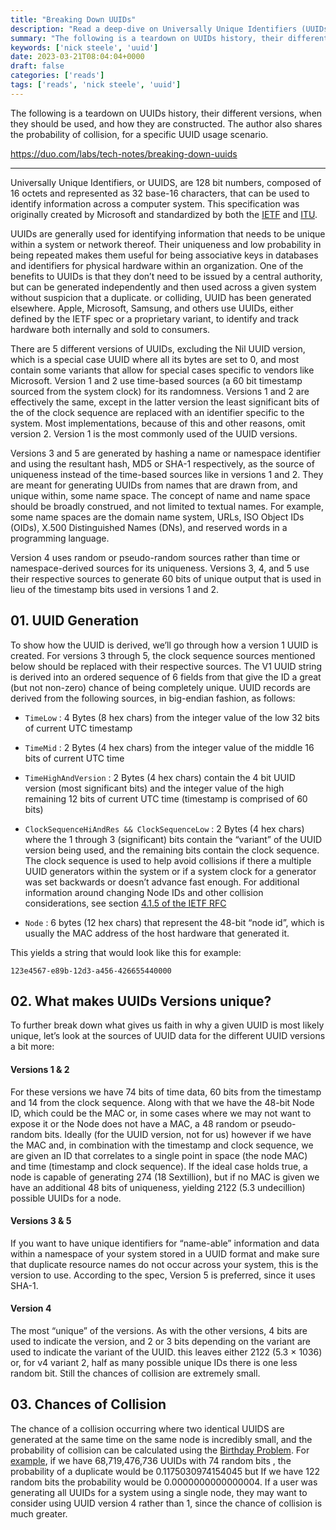 ```yaml
---
title: "Breaking Down UUIDs"
description: "Read a deep-dive on Universally Unique Identifiers (UUIDs or globally unique identifiers), 128-bit numbers used to identify info across a computer system."
summary: "The following is a teardown on UUIDs history, their different versions, when they should be used, and how they are constructed. The author also shares the probability of collision, for a specific UUID usage scenario."
keywords: ['nick steele', 'uuid']
date: 2023-03-21T08:04:04+0000
draft: false
categories: ['reads']
tags: ['reads', 'nick steele', 'uuid']
---
```


The following is a teardown on UUIDs history, their different versions, when they should be used, and how they are constructed. The author also shares the probability of collision, for a specific UUID usage scenario.

https://duo.com/labs/tech-notes/breaking-down-uuids

---

Universally Unique Identifiers, or UUIDS, are 128 bit numbers, composed of 16 octets and represented as 32 base-16 characters, that can be used to identify information across a computer system. This specification was originally created by Microsoft and standardized by both the [IETF](https://tools.ietf.org/html/rfc4122) and [ITU](https://www.itu.int/rec/T-REC-X.667-201210-I/en).

UUIDs are generally used for identifying information that needs to be unique within a system or network thereof. Their uniqueness and low probability in being repeated makes them useful for being associative keys in databases and identifiers for physical hardware within an organization. One of the benefits to UUIDs is that they don’t need to be issued by a central authority, but can be generated independently and then used across a given system without suspicion that a duplicate. or colliding, UUID has been generated elsewhere. Apple, Microsoft, Samsung, and others use UUIDs, either defined by the IETF spec or a proprietary variant, to identify and track hardware both internally and sold to consumers.

There are 5 different versions of UUIDs, excluding the Nil UUID version, which is a special case UUID where all its bytes are set to 0, and most contain some variants that allow for special cases specific to vendors like Microsoft. Version 1 and 2 use time-based sources (a 60 bit timestamp sourced from the system clock) for its randomness. Versions 1 and 2 are effectively the same, except in the latter version the least significant bits of the of the clock sequence are replaced with an identifier specific to the system. Most implementations, because of this and other reasons, omit version 2. Version 1 is the most commonly used of the UUID versions.

Versions 3 and 5 are generated by hashing a name or namespace identifier and using the resultant hash, MD5 or SHA-1 respectively, as the source of uniqueness instead of the time-based sources like in versions 1 and 2. They are meant for generating UUIDs from names that are drawn from, and unique within, some name space. The concept of name and name space should be broadly construed, and not limited to textual names. For example, some name spaces are the domain name system, URLs, ISO Object IDs (OIDs), X.500 Distinguished Names (DNs), and reserved words in a programming language.

Version 4 uses random or pseudo-random sources rather than time or namespace-derived sources for its uniqueness. Versions 3, 4, and 5 use their respective sources to generate 60 bits of unique output that is used in lieu of the timestamp bits used in versions 1 and 2.

01\. UUID Generation
--------------------

To show how the UUID is derived, we’ll go through how a version 1 UUID is created. For versions 3 through 5, the clock sequence sources mentioned below should be replaced with their respective sources. The V1 UUID string is derived into an ordered sequence of 6 fields from that give the ID a great (but not non-zero) chance of being completely unique. UUID records are derived from the following sources, in big-endian fashion, as follows:

*   `TimeLow` : 4 Bytes (8 hex chars) from the integer value of the low 32 bits of current UTC timestamp
    
*   `TimeMid` : 2 Bytes (4 hex chars) from the integer value of the middle 16 bits of current UTC time
    
*   `TimeHighAndVersion` : 2 Bytes (4 hex chars) contain the 4 bit UUID version (most significant bits) and the integer value of the high remaining 12 bits of current UTC time (timestamp is comprised of 60 bits)
    
*   `ClockSequenceHiAndRes && ClockSequenceLow` : 2 Bytes (4 hex chars) where the 1 through 3 (significant) bits contain the “variant” of the UUID version being used, and the remaining bits contain the clock sequence. The clock sequence is used to help avoid collisions if there a multiple UUID generators within the system or if a system clock for a generator was set backwards or doesn’t advance fast enough. For additional information around changing Node IDs and other collision considerations, see section [4.1.5 of the IETF RFC](https://www.ietf.org/rfc/rfc4122.txt)
    
*   `Node` : 6 bytes (12 hex chars) that represent the 48-bit “node id”, which is usually the MAC address of the host hardware that generated it.
    

This yields a string that would look like this for example:

`123e4567-e89b-12d3-a456-426655440000`

02\. What makes UUIDs Versions unique?
--------------------------------------

To further break down what gives us faith in why a given UUID is most likely unique, let’s look at the sources of UUID data for the different UUID versions a bit more:

#### Versions 1 & 2

For these versions we have 74 bits of time data, 60 bits from the timestamp and 14 from the clock sequence. Along with that we have the 48-bit Node ID, which could be the MAC or, in some cases where we may not want to expose it or the Node does not have a MAC, a 48 random or pseudo-random bits. Ideally (for the UUID version, not for us) however if we have the MAC and, in combination with the timestamp and clock sequence, we are given an ID that correlates to a single point in space (the node MAC) and time (timestamp and clock sequence). If the ideal case holds true, a node is capable of generating 274 (18 Sextillion), but if no MAC is given we have an additional 48 bits of uniqueness, yielding 2122 (5.3 undecillion) possible UUIDs for a node.

#### Versions 3 & 5

If you want to have unique identifiers for “name-able” information and data within a namespace of your system stored in a UUID format and make sure that duplicate resource names do not occur across your system, this is the version to use. According to the spec, Version 5 is preferred, since it uses SHA-1.

#### Version 4

The most “unique” of the versions. As with the other versions, 4 bits are used to indicate the version, and 2 or 3 bits depending on the variant are used to indicate the variant of the UUID. this leaves either 2122 (5.3 × 1036) or, for v4 variant 2, half as many possible unique IDs there is one less random bit. Still the chances of collision are extremely small.

03\. Chances of Collision
-------------------------

The chance of a collision occurring where two identical UUIDS are generated at the same time on the same node is incredibly small, and the probability of collision can be calculated using the [Birthday Problem](https://en.wikipedia.org/wiki/Birthday_problem). For [example](http://tpcg.io/2KHf6C), if we have 68,719,476,736 UUIDs with 74 random bits , the probability of a duplicate would be 0.1175030974154045 but If we have 122 random bits the probability would be 0.0000000000000004. If a user was generating all UUIDs for a system using a single node, they may want to consider using UUID version 4 rather than 1, since the chance of collision is much greater.